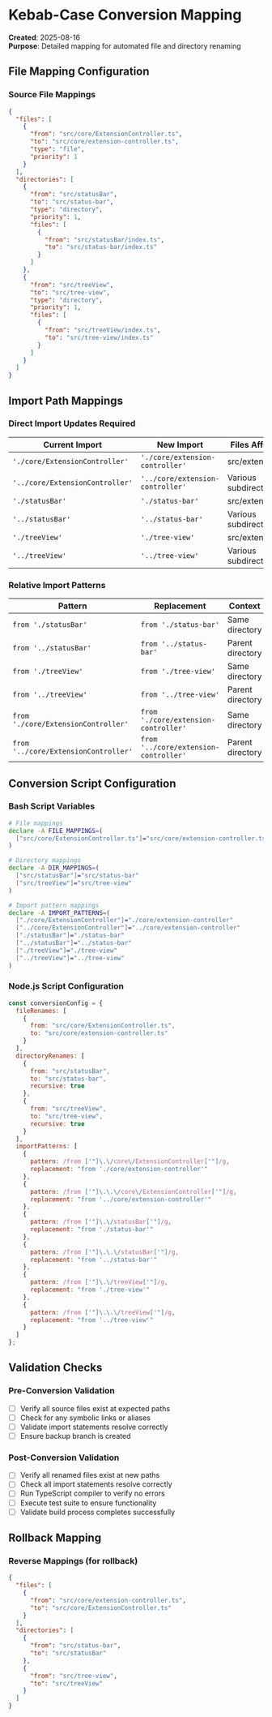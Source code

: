 # Kebab-Case Conversion Mapping

**Created**: 2025-08-16  
**Purpose**: Detailed mapping for automated file and directory renaming

## File Mapping Configuration

### Source File Mappings

```json
{
  "files": [
    {
      "from": "src/core/ExtensionController.ts",
      "to": "src/core/extension-controller.ts",
      "type": "file",
      "priority": 1
    }
  ],
  "directories": [
    {
      "from": "src/statusBar",
      "to": "src/status-bar",
      "type": "directory",
      "priority": 1,
      "files": [
        {
          "from": "src/statusBar/index.ts",
          "to": "src/status-bar/index.ts"
        }
      ]
    },
    {
      "from": "src/treeView",
      "to": "src/tree-view",
      "type": "directory", 
      "priority": 1,
      "files": [
        {
          "from": "src/treeView/index.ts",
          "to": "src/tree-view/index.ts"
        }
      ]
    }
  ]
}
```

## Import Path Mappings

### Direct Import Updates Required

| Current Import | New Import | Files Affected |
|----------------|------------|----------------|
| `'./core/ExtensionController'` | `'./core/extension-controller'` | src/extension.ts |
| `'../core/ExtensionController'` | `'../core/extension-controller'` | Various subdirectories |
| `'./statusBar'` | `'./status-bar'` | src/extension.ts |
| `'../statusBar'` | `'../status-bar'` | Various subdirectories |
| `'./treeView'` | `'./tree-view'` | src/extension.ts |
| `'../treeView'` | `'../tree-view'` | Various subdirectories |

### Relative Import Patterns

| Pattern | Replacement | Context |
|---------|-------------|---------|
| `from './statusBar'` | `from './status-bar'` | Same directory |
| `from '../statusBar'` | `from '../status-bar'` | Parent directory |
| `from './treeView'` | `from './tree-view'` | Same directory |
| `from '../treeView'` | `from '../tree-view'` | Parent directory |
| `from './core/ExtensionController'` | `from './core/extension-controller'` | Same directory |
| `from '../core/ExtensionController'` | `from '../core/extension-controller'` | Parent directory |

## Conversion Script Configuration

### Bash Script Variables

```bash
# File mappings
declare -A FILE_MAPPINGS=(
  ["src/core/ExtensionController.ts"]="src/core/extension-controller.ts"
)

# Directory mappings  
declare -A DIR_MAPPINGS=(
  ["src/statusBar"]="src/status-bar"
  ["src/treeView"]="src/tree-view"
)

# Import pattern mappings
declare -A IMPORT_PATTERNS=(
  ["./core/ExtensionController"]="./core/extension-controller"
  ["../core/ExtensionController"]="../core/extension-controller"
  ["./statusBar"]="./status-bar"
  ["../statusBar"]="../status-bar"
  ["./treeView"]="./tree-view"
  ["../treeView"]="../tree-view"
)
```

### Node.js Script Configuration

```javascript
const conversionConfig = {
  fileRenames: [
    {
      from: "src/core/ExtensionController.ts",
      to: "src/core/extension-controller.ts"
    }
  ],
  directoryRenames: [
    {
      from: "src/statusBar",
      to: "src/status-bar",
      recursive: true
    },
    {
      from: "src/treeView", 
      to: "src/tree-view",
      recursive: true
    }
  ],
  importPatterns: [
    {
      pattern: /from ['"]\.\/core\/ExtensionController['"]/g,
      replacement: "from './core/extension-controller'"
    },
    {
      pattern: /from ['"]\.\.\/core\/ExtensionController['"]/g,
      replacement: "from '../core/extension-controller'"
    },
    {
      pattern: /from ['"]\.\/statusBar['"]/g,
      replacement: "from './status-bar'"
    },
    {
      pattern: /from ['"]\.\.\/statusBar['"]/g,
      replacement: "from '../status-bar'"
    },
    {
      pattern: /from ['"]\.\/treeView['"]/g,
      replacement: "from './tree-view'"
    },
    {
      pattern: /from ['"]\.\.\/treeView['"]/g,
      replacement: "from '../tree-view'"
    }
  ]
};
```

## Validation Checks

### Pre-Conversion Validation

- [ ] Verify all source files exist at expected paths
- [ ] Check for any symbolic links or aliases
- [ ] Validate import statements resolve correctly
- [ ] Ensure backup branch is created

### Post-Conversion Validation

- [ ] Verify all renamed files exist at new paths
- [ ] Check all import statements resolve correctly
- [ ] Run TypeScript compiler to verify no errors
- [ ] Execute test suite to ensure functionality
- [ ] Validate build process completes successfully

## Rollback Mapping

### Reverse Mappings (for rollback)

```json
{
  "files": [
    {
      "from": "src/core/extension-controller.ts",
      "to": "src/core/ExtensionController.ts"
    }
  ],
  "directories": [
    {
      "from": "src/status-bar",
      "to": "src/statusBar"
    },
    {
      "from": "src/tree-view",
      "to": "src/treeView"
    }
  ]
}
```
